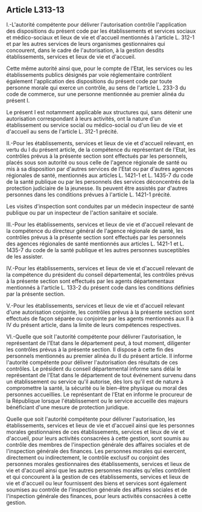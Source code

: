 ## Article L313-13

I.-L'autorité compétente pour délivrer l'autorisation contrôle l'application des dispositions du présent code
par les établissements et services sociaux et médico-sociaux et lieux de vie et d'accueil mentionnés à l'article
L. 312-1 et par les autres services de leurs organismes gestionnaires qui concourent, dans le cadre de
l'autorisation, à la gestion desdits établissements, services et lieux de vie et d'accueil.

Cette même autorité ainsi que, pour le compte de l'Etat, les services ou les établissements publics désignés
par voie réglementaire contrôlent également l'application des dispositions du présent code par toute
personne morale qui exerce un contrôle, au sens de l'article L. 233-3 du code de commerce, sur une personne
mentionnée au premier alinéa du présent I.

Le présent I est notamment applicable aux structures qui, sans détenir une autorisation correspondant à leurs
activités, ont la nature d'un établissement ou service social ou médico-social ou d'un lieu de vie et d'accueil
au sens de l'article L. 312-1 précité.

II.-Pour les établissements, services et lieux de vie et d'accueil relevant, en vertu du I du présent article,
de la compétence du représentant de l'Etat, les contrôles prévus à la présente section sont effectués par les
personnels, placés sous son autorité ou sous celle de l'agence régionale de santé ou mis à sa disposition par
d'autres services de l'Etat ou par d'autres agences régionales de santé, mentionnés aux articles L. 1421-1
et L. 1435-7 du code de la santé publique ou par les personnels des services déconcentrés de la protection
judiciaire de la jeunesse. Ils peuvent être assistés par d'autres personnes dans les conditions prévues à l'article
L. 1421-1 précité.

Les visites d'inspection sont conduites par un médecin inspecteur de santé publique ou par un inspecteur de
l'action sanitaire et sociale.

III.-Pour les établissements, services et lieux de vie et d'accueil relevant de la compétence du directeur
général de l'agence régionale de santé, les contrôles prévus à la présente section sont effectués par les
personnels des agences régionales de santé mentionnés aux articles L. 1421-1 et L. 1435-7 du code de la
santé publique et les autres personnes susceptibles de les assister.

IV.-Pour les établissements, services et lieux de vie et d'accueil relevant de la compétence du président du
conseil départemental, les contrôles prévus à la présente section sont effectués par les agents départementaux
mentionnés à l'article L. 133-2 du présent code dans les conditions définies par la présente section.

V.-Pour les établissements, services et lieux de vie et d'accueil relevant d'une autorisation conjointe, les
contrôles prévus à la présente section sont effectués de façon séparée ou conjointe par les agents mentionnés
aux II à IV du présent article, dans la limite de leurs compétences respectives.


VI.-Quelle que soit l'autorité compétente pour délivrer l'autorisation, le représentant de l'Etat dans le
département peut, à tout moment, diligenter les contrôles prévus à la présente section. Il dispose à cette fin
des personnels mentionnés au premier alinéa du II du présent article. Il informe l'autorité compétente pour
délivrer l'autorisation des résultats de ces contrôles. Le président du conseil départemental informe sans délai
le représentant de l'Etat dans le département de tout événement survenu dans un établissement ou service
qu'il autorise, dès lors qu'il est de nature à compromettre la santé, la sécurité ou le bien-être physique ou
moral des personnes accueillies. Le représentant de l'Etat en informe le procureur de la République lorsque
l'établissement ou le service accueille des majeurs bénéficiant d'une mesure de protection juridique.

Quelle que soit l'autorité compétente pour délivrer l'autorisation, les établissements, services et lieux de vie
et d'accueil ainsi que les personnes morales gestionnaires de ces établissements, services et lieux de vie et
d'accueil, pour leurs activités consacrées à cette gestion, sont soumis au contrôle des membres de l'inspection
générale des affaires sociales et de l'inspection générale des finances. Les personnes morales qui exercent,
directement ou indirectement, le contrôle exclusif ou conjoint des personnes morales gestionnaires des
établissements, services et lieux de vie et d'accueil ainsi que les autres personnes morales qu'elles contrôlent
et qui concourent à la gestion de ces établissements, services et lieux de vie et d'accueil ou leur fournissent
des biens et services sont également soumises au contrôle de l'inspection générale des affaires sociales et de
l'inspection générale des finances, pour leurs activités consacrées à cette gestion.

